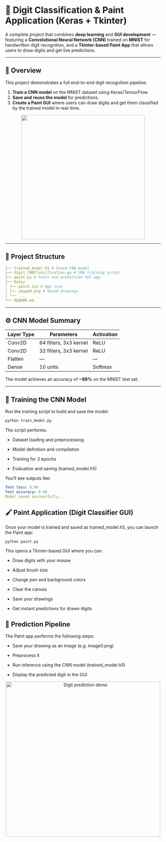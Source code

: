 # 🎨 Digit Classification & Paint Application (Keras + Tkinter)

A complete project that combines **deep learning** and **GUI development** — featuring a **Convolutional Neural Network (CNN)** trained on **MNIST** for handwritten digit recognition, and a **Tkinter-based Paint App** that allows users to draw digits and get live predictions.

---

## 🧠 Overview

This project demonstrates a full end-to-end digit recognition pipeline:

1. **Train a CNN model** on the MNIST dataset using Keras/TensorFlow.  
2. **Save and reuse the model** for predictions.  
3. **Create a Paint GUI** where users can draw digits and get them classified by the trained model in real-time.  

<p align="center">
  <img src="https://upload.wikimedia.org/wikipedia/commons/2/27/MnistExamples.png" width="400"/>
</p>

---

## 🧩 Project Structure
```yaml
├── trained_model.h5 # Saved CNN model
├── digit_CNNClassification.py # CNN training script
├── paint.py # Paint and prediction GUI app
├── Data/
│ ├── paint.ico # App icon
│ ├── image0.png # Saved drawings
│ └── ...
└── README.md
```
---

## ⚙️ CNN Model Summary

| Layer Type | Parameters | Activation |
|-------------|-------------|-------------|
| Conv2D | 64 filters, 3x3 kernel | ReLU |
| Conv2D | 32 filters, 3x3 kernel | ReLU |
| Flatten | — | — |
| Dense | 10 units | Softmax |

The model achieves an accuracy of **~98%** on the MNIST test set.

---

## 🚀 Training the CNN Model

Run the training script to build and save the model:

```bash
python train_model.py
```
The script performs:

- Dataset loading and preprocessing

- Model definition and compilation

- Training for 3 epochs

- Evaluation and saving (trained_model.h5)

You’ll see outputs like:

```yaml
Test loss: 0.06
Test accuracy: 0.98
Model saved successfully..
```

## 🖌️ Paint Application (Digit Classifier GUI)
Once your model is trained and saved as trained_model.h5, you can launch the Paint app:

```bash
python paint.py
```
This opens a Tkinter-based GUI where you can:

- Draw digits with your mouse

- Adjust brush size

- Change pen and background colors

- Clear the canvas

- Save your drawings

- Get instant predictions for drawn digits

## 🧠 Prediction Pipeline
The Paint app performs the following steps:

- Save your drawing as an image (e.g. image0.png)

- Preprocess it

- Run inference using the CNN model (trained_model.h5)

- Display the predicted digit in the GUI

<p align="center"> <img src="https://github.com/microsoft/ML-For-Beginners/raw/main/3-Web-App/1-Web-App/images/digit-prediction.png" width="500" alt="Digit prediction demo"/> </p>
